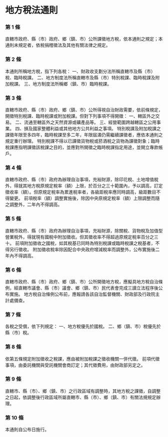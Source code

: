 # 地方稅法通則

### 第 1 條

直轄市政府、縣（市）政府、鄉（鎮、市）公所課徵地方稅，依本通則之規定；本通則未規定者，依稅捐稽徵法及其他有關法律之規定。

### 第 2 條

本通則所稱地方稅，指下列各稅：
一、財政收支劃分法所稱直轄市及縣（市）稅、臨時稅課。
二、地方制度法所稱直轄市及縣（市）特別稅課、臨時稅課及附加稅課。
三、地方制度法所稱鄉（鎮、市）臨時稅課。

### 第 3 條

直轄市政府、縣（市）政府、鄉（鎮、市）公所得視自治財政需要，依前條規定，開徵特別稅課、臨時稅課或附加稅課。但對下列事項不得開徵：
一、轄區外之交易。
二、流通至轄區外之天然資源或礦產品等。
三、經營範圍跨越轄區之公用事業。
四、損及國家整體利益或其他地方公共利益之事項。
特別稅課及附加稅課之課徵年限至多四年，臨時稅課至多二年，年限屆滿仍需繼續課徵者，應依本通則之規定重行辦理。
特別稅課不得以已課徵貨物稅或菸酒稅之貨物為課徵對象；臨時稅課應指明課徵該稅課之目的，並應對所開徵之臨時稅課指定用途，並開立專款帳戶。

### 第 4 條

直轄市政府、縣（市）政府為辦理自治事項，充裕財源，除印花稅、土地增值稅外，得就其地方稅原規定稅率（額）上限，於百分之三十範圍內，予以調高，訂定徵收率（額）。但原規定稅率為累進稅率者，各級距稅率應同時調高，級距數目不得變更。
前項稅率（額）調整實施後，除因中央原規定稅率（額）上限調整而隨之調整外，二年內不得調高。

### 第 5 條

直轄市政府、縣（市）政府為辦理自治事項，充裕財源，除關稅、貨物稅及加值型營業稅外，得就現有國稅中附加徵收。但其徵收率不得超過原規定稅率百分之三十。
前項附加徵收之國稅，如其稅基已同時為特別稅課或臨時稅課之稅基者，不得另行徵收。
附加徵收稅率除因配合中央政府增減稅率而調整外，公布實施後二年內不得調高。

### 第 6 條

直轄市政府、縣（市）政府、鄉（鎮、市）公所開徵地方稅，應擬具地方稅自治條例，經直轄市議會、縣（市）議會、鄉（鎮、市）民代表會完成三讀立法程序後公布實施。
地方稅自治條例公布前，應報請各該自治監督機關、財政部及行政院主計處備查。

### 第 7 條

各稅之受償，依下列規定：
一、地方稅優先於國稅。
二、鄉（鎮、市）稅優先於縣（市）稅。

### 第 8 條

依第五條規定附加徵收之稅課，應由被附加稅課之徵收機關一併代徵。
前項代徵事項，由委託機關與受託機關會商訂定；其代徵費用，由財政部另定之。

### 第 9 條

直轄市、縣（市）、鄉（鎮、市）之行政區域有調整時，其地方稅之課徵，自調整之日起，依調整後行政區域所屬直轄市、縣（市）、鄉（鎮、市）有關法規規定辦理。

### 第 10 條

本通則自公布日施行。
